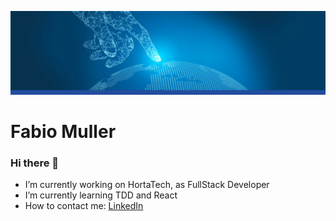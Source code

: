 ![Technology Banner](https://github.com/fabioml10/fabioml10/blob/master/innert-banner-technology.jpg?raw=true)

# Fabio Muller

### Hi there 👋

- I’m currently working on HortaTech, as FullStack Developer
- I’m currently learning TDD and React
- How to contact me: [LinkedIn](https://www.linkedin.com/in/fabiomullerdev/)
